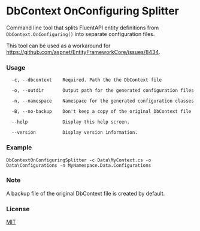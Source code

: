 # DbContext OnConfiguring Splitter
Command line tool that splits FluentAPI entity definitions from `DbContext.OnConfiguring()` into separate configuration files.

This tool can be used as a workaround for https://github.com/aspnet/EntityFrameworkCore/issues/8434.

### Usage
```
  -c, --dbcontext    Required. Path the the DbContext file

  -o, --outdir       Output path for the generated configuration files

  -n, --namespace    Namespace for the generated configuration classes

  -B, --no-backup    Don't keep a copy of the original DbContext file

  --help             Display this help screen.

  --version          Display version information.
```

### Example
`DbContextOnConfiguringSplitter -c Data\MyContext.cs -o Data\Configurations -n MyNamespace.Data.Configurations`

### Note
A backup file of the original DbContext file is created by default.

### License
[MIT](https://github.com/lauxjpn/DbContextOnConfiguringSplitter/blob/master/LICENSE)
